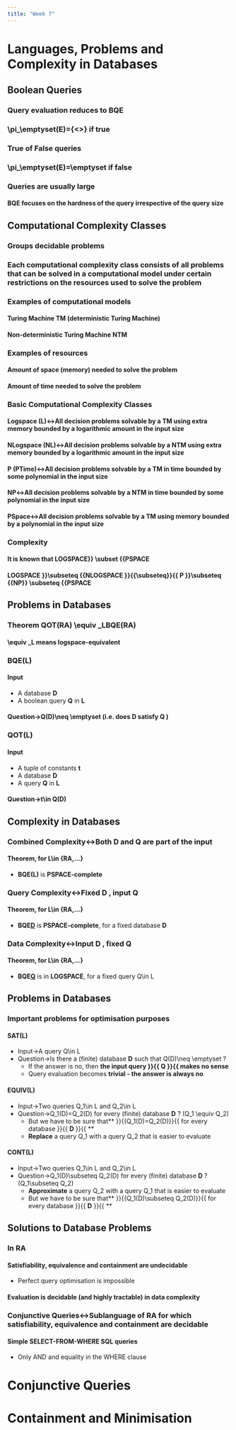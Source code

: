 ```yaml
---
title: "Week 7"
---
```


# Languages, Problems and Complexity in Databases
## Boolean Queries
### Query evaluation reduces to BQE
### \pi_\emptyset(E)=\{<>\} if **true** 
### True of False queries
### \pi_\emptyset(E)=\emptyset if **false** 
### Queries are usually large
#### BQE focuses on the **hardness** of the query irrespective of the query size
## Computational Complexity Classes
### Groups decidable problems
### Each computational complexity class consists of **all problems that can be solved in a computational model under certain restrictions on the resources used to solve the problem** 
### Examples of computational models
#### Turing Machine TM (deterministic Turing Machine)
#### Non-deterministic Turing Machine NTM
### Examples of resources
#### Amount of space (memory) needed to solve the problem
#### Amount of time needed to solve the problem
### Basic Computational Complexity Classes
#### Logspace (L)↔All decision problems solvable by a TM using extra memory bounded by a logarithmic amount in the input size
#### NLogspace (NL)↔All decision problems solvable by a NTM using extra memory bounded by a logarithmic amount in the input size
#### P (PTime)↔All decision problems solvable by a TM in time bounded by some polynomial in the input size
#### NP↔All decision problems solvable by a NTM in time bounded by some polynomial in the input size
#### PSpace↔All decision problems solvable by a TM using memory bounded by a polynomial in the input size
### Complexity
#### It is known that **LOGSPACE}} \subset {{PSPACE** 
#### **LOGSPACE }}\subseteq {{NLOGSPACE }}{{\subseteq}}{{ P }}\subseteq {{NP}} \subseteq {{PSPACE** 
## Problems in Databases
### Theorem QOT(RA) \equiv _L**BQE(RA)** 
#### \equiv _L means logspace-equivalent 
### BQE(L)
#### Input
- A database  __**D**__ 
- A boolean query  __**Q**__  in  __**L**__ 
#### Question→Q(D)\neq \emptyset (i.e. does  __**D**__  satisfy  __**Q**__ )
### QOT(L)
#### Input
- A tuple of constants  __**t**__ 
- A database  __**D**__ 
- A query  __**Q**__  in  __**L**__ 
#### Question→t\in Q(D)
## Complexity in Databases
### Combined Complexity↔Both  __**D**__  and  __**Q**__  are part of the input
#### Theorem, for L\in \{RA,...\}
-  __**BQE(L)**__  is **PSPACE-complete** 
### Query Complexity↔Fixed  __**D**__ , input  __**Q**__ 
#### Theorem, for L\in \{RA,...\}  
-  __**BQE[D](L)**__  is **PSPACE-complete**, for a fixed database  __**D**__  
### Data Complexity↔Input  __**D**__ , fixed  __**Q**__  
#### Theorem, for L\in \{RA,...\}  
-  __**BQE[Q](L)**__  is in **LOGSPACE**, for a fixed query Q\in L 
## Problems in Databases
### Important problems for optimisation purposes
####  __**SAT(L)**__ 
- Input→A query Q\in L
- Question→Is there a (finite) database  __**D**__  such that Q(D)\neq \emptyset ?
	- If the answer is no, then **the input query }}{{ __**Q**__ }}{{ makes no sense** 
	- Query evaluation becomes **trivial - the answer is always no** 
####  __**EQUIV(L)**__ 
- Input→Two queries Q_1\in L and Q_2\in L
- Question→Q_1(D)=Q_2(D) for every (finite) database  __**D**__ ? (Q_1 \equiv Q_2) 
	- But we have to be sure that** }}{{Q_1(D)=Q_2(D)}}{{ for every database }}{{ __**D**__ }}{{ ** 
	- **Replace** a query Q_1 with a query Q_2 that is easier to evaluate  
####  __**CONT(L)**__ 
- Input→Two queries Q_1\in L and Q_2\in L
- Question→Q_1(D)\subseteq Q_2(D) for every (finite) database  __**D**__ ? (Q_1\subseteq Q_2) 
	- **Approximate** a query Q_2 with a query Q_1 that is easier to evaluate
	- But we have to be sure that** }}{{Q_1(D)\subseteq Q_2(D)}}{{ for every database }}{{ __**D**__ }}{{ ** 
## Solutions to Database Problems
### In RA
#### Satisfiability, equivalence and containment are **undecidable** #
- Perfect query optimisation is impossible
#### Evaluation is **decidable (and highly tractable)** in data complexity
### Conjunctive Queries↔Sublanguage of RA for which satisfiability, equivalence and containment are decidable
#### Simple **SELECT-FROM-WHERE** SQL queries
- Only AND and equality in the WHERE clause
# Conjunctive Queries
# Containment and Minimisation